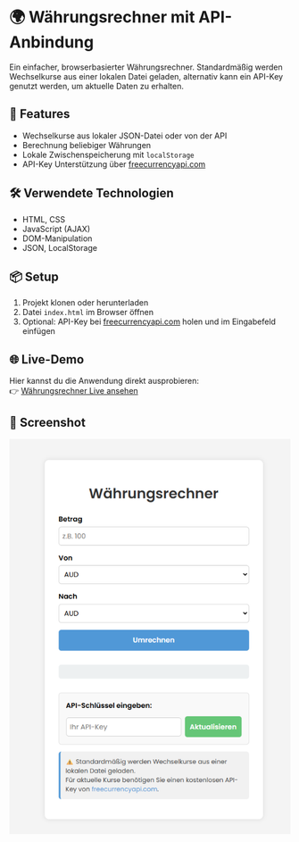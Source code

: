 # 🌍 Währungsrechner mit API-Anbindung

Ein einfacher, browserbasierter Währungsrechner. 
Standardmäßig werden Wechselkurse aus einer lokalen Datei geladen, 
alternativ kann ein API-Key genutzt werden, um aktuelle Daten zu erhalten.

## 🚀 Features

- Wechselkurse aus lokaler JSON-Datei oder von der API
- Berechnung beliebiger Währungen
- Lokale Zwischenspeicherung mit `localStorage`
- API-Key Unterstützung über [freecurrencyapi.com](https://freecurrencyapi.com/)

## 🛠️ Verwendete Technologien

- HTML, CSS
- JavaScript (AJAX)
- DOM-Manipulation
- JSON, LocalStorage

## 📦 Setup

1. Projekt klonen oder herunterladen  
2. Datei `index.html` im Browser öffnen  
3. Optional: API-Key bei [freecurrencyapi.com](https://freecurrencyapi.com/) holen und im Eingabefeld einfügen

## 🌐 Live-Demo

Hier kannst du die Anwendung direkt ausprobieren:  
👉 [Währungsrechner Live ansehen](https://yuekselim.github.io/Waehrungsrechner/)


## 📸 Screenshot
![Screenshot](Screenshot.png)  

